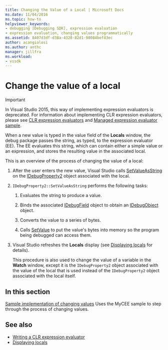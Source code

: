 ```yaml
---
title: Changing the Value of a Local | Microsoft Docs
ms.date: 11/04/2016
ms.topic: how-to
helpviewer_keywords:
- debugging [Debugging SDK], expression evaluation
- expression evaluation, changing values programmatically
ms.assetid: 8407d3df-d38a-4328-82d1-98084bef43ec
author: acangialosi
ms.author: anthc
manager: jillfra
ms.workload:
- vssdk
---
```

# Change the value of a local
> [!IMPORTANT]
> In Visual Studio 2015, this way of implementing expression evaluators is deprecated. For information about implementing CLR expression evaluators, please see [CLR expression evaluators](https://github.com/Microsoft/ConcordExtensibilitySamples/wiki/CLR-Expression-Evaluators) and [Managed expression evaluator sample](https://github.com/Microsoft/ConcordExtensibilitySamples/wiki/Managed-Expression-Evaluator-Sample).

 When a new value is typed in the value field of the **Locals** window, the debug package passes the string, as typed, to the expression evaluator (EE). The EE evaluates this string, which can contain either a simple value or an expression, and stores the resulting value in the associated local.

 This is an overview of the process of changing the value of a local:

1. After the user enters the new value, Visual Studio calls [SetValueAsString](../../extensibility/debugger/reference/idebugproperty2-setvalueasstring.md) on the [IDebugProperty2](../../extensibility/debugger/reference/idebugproperty2.md) object associated with the local.

2. `IDebugProperty2::SetValueAsString` performs the following tasks:

   1. Evaluates the string to produce a value.

   2. Binds the associated [IDebugField](../../extensibility/debugger/reference/idebugfield.md) object to obtain an [IDebugObject](../../extensibility/debugger/reference/idebugobject.md) object.

   3. Converts the value to a series of bytes.

   4. Calls [SetValue](../../extensibility/debugger/reference/idebugobject-setvalue.md) to put the value's bytes into memory so the program being debugged can access them.

3. Visual Studio refreshes the **Locals** display (see [Displaying locals](../../extensibility/debugger/displaying-locals.md) for details).

   This procedure is also used to change the value of a variable in the **Watch** window, except it is the `IDebugProperty2` object associated with the value of the local that is used instead of the `IDebugProperty2` object associated with the local itself.

## In this section
 [Sample implementation of changing values](../../extensibility/debugger/sample-implementation-of-changing-values.md)
 Uses the MyCEE sample to step through the process of changing values.

## See also
- [Writing a CLR expression evaluator](../../extensibility/debugger/writing-a-common-language-runtime-expression-evaluator.md)
- [Displaying locals](../../extensibility/debugger/displaying-locals.md)
